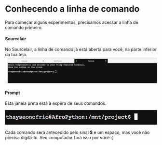 # Conhecendo a linha de comando

Para começar alguns experimentos, precisamos acessar a linha de comando primeiro.

#### Sourcelair
No Sourcelair, a linha de comando já está aberta para você, na parte inferior da tua tela. 
![SSH Terminal](linha_de_comando/terminal.png)

#### Prompt
Esta janela preta está à espera de seus comandos.

![Prompt](linha_de_comando/prompt.png)

Cada comando será antecedido pelo sinal **$** e um espaço, mas você não precisa digitá-lo. Seu computador fará isso por você :)

